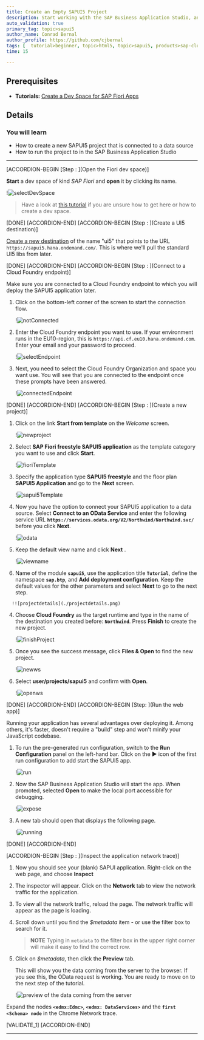 ```yaml
---
title: Create an Empty SAPUI5 Project
description: Start working with the SAP Business Application Studio, and create a new empty UI5 project connected to a data source.
auto_validation: true
primary_tag: topic>sapui5
author_name: Conrad Bernal
author_profile: https://github.com/cjbernal
tags: [  tutorial>beginner, topic>html5, topic>sapui5, products>sap-cloud-platform, products>sap-cloud-platform-for-the-cloud-foundry-environment, products>sap-business-application-studio ]
time: 15

---
```


## Prerequisites  
- **Tutorials:**  [Create a Dev Space for SAP Fiori Apps](appstudio-devspace-fiori-create)

## Details
### You will learn  
  - How to create a new SAPUI5 project that is connected to a data source
  - How to run the project to in the SAP Business Application Studio

---
[ACCORDION-BEGIN [Step : ](Open the Fiori dev space)]


**Start** a dev space of kind *SAP Fiori* and **open** it by clicking its name.

!![selectDevSpace](./selectDevSpace.png)

> Have a look at [this tutorial](appstudio-devspace-fiori-create) if you are unsure how to get here or how to create a dev space.


[DONE]
[ACCORDION-END]
[ACCORDION-BEGIN [Step : ](Create a UI5 destination)]

[Create a new destination](cp-cf-create-destination) of the name "ui5" that points to the URL `https://sapui5.hana.ondemand.com/`. This is where we'll pull the standard UI5 libs from later.


[DONE]
[ACCORDION-END]
[ACCORDION-BEGIN [Step : ](Connect to a Cloud Foundry endpoint)]

Make sure you are connected to a Cloud Foundry endpoint to which you will deploy the SAPUI5 application later.

1. Click on the bottom-left corner of the screen to start the connection flow.

    !![notConnected](./notConnected.png)

2. Enter the Cloud Foundry endpoint you want to use. If your environment runs in the EU10-region, this is `https://api.cf.eu10.hana.ondemand.com`. Enter your email and your password to proceed.

    !![selectEndpoint](./selectEndpoint.png)

3. Next, you need to select the Cloud Foundry Organization and space you want use. You will see that you are connected to the endpoint once these prompts have been answered.

    !![connectedEndpoint](./connectedEndpoint.png)


[DONE]
[ACCORDION-END]
[ACCORDION-BEGIN [Step : ](Create a new project)]
1. Click on the link **Start from template** on the *Welcome* screen.

    !![newproject](./newproject.png)

2. Select **SAP Fiori freestyle SAPUI5 application** as the template category you want to use and click **Start**.

    !![fioriTemplate](./fioriTemplate.png)

3. Specify the application type **SAPUI5 freestyle** and the floor plan **SAPUI5 Application** and go to the **Next** screen.

    !![sapui5Template](./sapui5app.png)

4. Now you have the option to connect your SAPUI5 application to a data source. Select **Connect to an OData Service** and enter the following service URL **`https://services.odata.org/V2/Northwind/Northwind.svc/`** before you click **Next**.

    !![odata](./odata.png)

4. Keep the default view name and click **Next** .

    !![viewname](./viewname.png)

  4.   Name of the module **`sapui5`**, use the application title  **`Tutorial`**, define the namespace **`sap.btp`**, and **Add deployment configuration**. Keep the default values for the other parameters and select **Next** to go to the next step.

      !![projectdetails](./projectdetails.png)

  4.  Choose **Cloud Foundry** as the target runtime and type in the name of the destination you created before: **`Northwind`**. Press **Finish** to create the new project.

      !![finishProject](./finishProject.png)


4. Once you see the success message, click **Files & Open** to find the new project.


    !![newws](./newws.png)


4. Select **user/projects/sapui5** and confirm with **Open**.


    !![openws](./openws.png)


[DONE]
[ACCORDION-END]
[ACCORDION-BEGIN [Step: ](Run the web app)]

Running your application has several advantages over deploying it. Among others, it's faster, doesn't require a "build" step and won't minify your JavaScript codebase.

1. To run the pre-generated run configuration, switch to the **Run Configuration** panel on the left-hand bar. Click on the **▶️** icon of the first run configuration to add start the SAPUI5 app.

    !![run](./run.png)


2. Now the SAP Business Application Studio will start the app. When promoted, selected **Open** to make the local port accessible for debugging.

    !![expose](./expose.png)


3. A new tab should open that displays the following page.

    !![running](./running.png)


[DONE]
[ACCORDION-END]

[ACCORDION-BEGIN [Step : ](Inspect the application network trace)]

1. Now you should see your (blank) SAPUI application. Right-click on the web page, and choose **Inspect**


3.  The inspector will appear.  Click on the **Network** tab to view the network traffic for the application.

4.  To view all the network traffic, reload the page.  The network traffic will appear as the page is loading.

5.  Scroll down until you find the *$metadata* item - or use the filter box to search for it.  

    > **NOTE** Typing in `metadata` to the filter box in the upper right corner will make it easy to find the correct row.

6.  Click on *$metadata*, then click the **Preview** tab.

    This will show you the data coming from the server to the browser.  If you see this, the OData request is working.  You are ready to move on to the next step of the tutorial.

    !![preview of the data coming from the server](inspector.png)

Expand the nodes **`<edmx:Edmc>`**, **`<edmx: DataServices>`** and the **`first <Schema> node`** in the Chrome Network trace.

[VALIDATE_1]
[ACCORDION-END]

---
